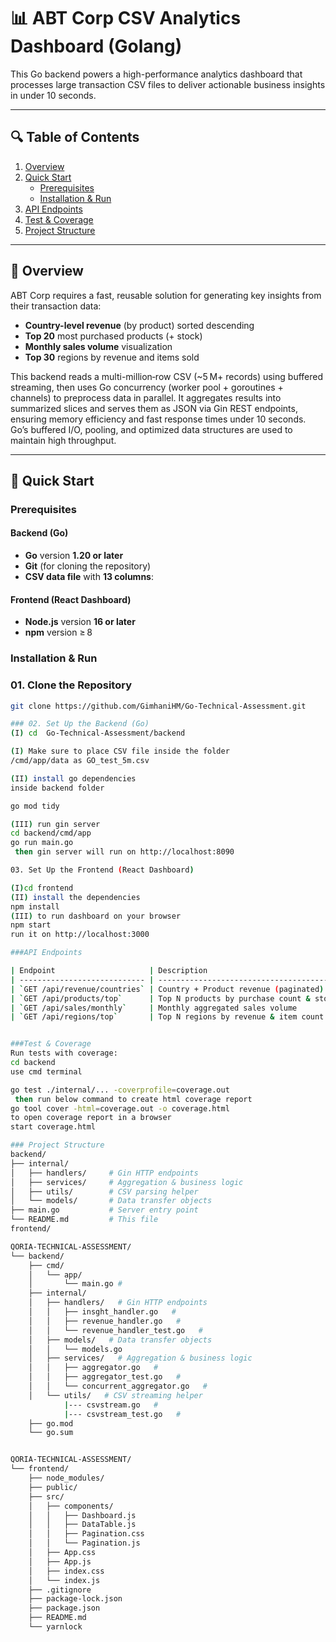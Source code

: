 # 📊 ABT Corp CSV Analytics Dashboard (Golang)

This Go backend powers a high-performance analytics dashboard that processes large transaction CSV files to deliver actionable business insights in under 10 seconds.

---

## 🔍 Table of Contents

1. [Overview](#overview)  
2. [Quick Start](#quick-start)  
   - [Prerequisites](#prerequisites)  
   - [Installation & Run](#installation--run)  
3. [API Endpoints](#api-endpoints)  
4. [Test & Coverage](#test--coverage)  
5. [Project Structure](#project-structure)  
---

## 📌 Overview

ABT Corp requires a fast, reusable solution for generating key insights from their transaction data:

- **Country-level revenue** (by product) sorted descending  
- **Top 20** most purchased products (+ stock)  
- **Monthly sales volume** visualization  
- **Top 30** regions by revenue and items sold  

This backend reads a multi-million‑row CSV (~5 M+ records) using buffered streaming, then uses Go concurrency (worker pool + goroutines + channels) to preprocess data in parallel. It aggregates results into summarized slices and serves them as JSON via Gin REST endpoints, ensuring memory efficiency and fast response times under 10 seconds. Go’s buffered I/O, pooling, and optimized data structures are used to maintain high throughput.


---

## 🚀 Quick Start

### Prerequisites

#### Backend (Go)
- **Go** version **1.20 or later**
- **Git** (for cloning the repository)
- **CSV data file** with **13 columns**:

#### Frontend (React Dashboard)
- **Node.js** version **16 or later**
- **npm** version ≥ 8

### Installation & Run

### 01. Clone the Repository
```bash
git clone https://github.com/GimhaniHM/Go-Technical-Assessment.git

### 02. Set Up the Backend (Go)
(I) cd  Go-Technical-Assessment/backend

(I) Make sure to place CSV file inside the folder
/cmd/app/data as GO_test_5m.csv

(II) install go dependencies
inside backend folder

go mod tidy

(III) run gin server
cd backend/cmd/app
go run main.go
 then gin server will run on http://localhost:8090

03. Set Up the Frontend (React Dashboard)

(I)cd frontend
(II) install the dependencies
npm install
(III) to run dashboard on your browser
npm start
run it on http://localhost:3000

###API Endpoints

| Endpoint                     | Description                              | Query Params          |
| ---------------------------- | ---------------------------------------- | --------------------- |
| `GET /api/revenue/countries` | Country + Product revenue (paginated)    | `limit`, `offset`     |
| `GET /api/products/top`      | Top N products by purchase count & stock | `limit` (default: 20) |
| `GET /api/sales/monthly`     | Monthly aggregated sales volume          | —                     |
| `GET /api/regions/top`       | Top N regions by revenue & item count    | `limit` (default: 30) |


###Test & Coverage
Run tests with coverage:
cd backend
use cmd terminal

go test ./internal/... -coverprofile=coverage.out
 then run below command to create html coverage report
go tool cover -html=coverage.out -o coverage.html
to open coverage report in a browser 
start coverage.html

### Project Structure
backend/
├── internal/
│   ├── handlers/     # Gin HTTP endpoints
│   ├── services/     # Aggregation & business logic
│   ├── utils/        # CSV parsing helper
│   └── models/       # Data transfer objects
├── main.go           # Server entry point
└── README.md         # This file
frontend/

QORIA-TECHNICAL-ASSESSMENT/
└── backend/
    ├── cmd/
    │   └── app/
    │       └── main.go #
    ├── internal/
    │   ├── handlers/   # Gin HTTP endpoints
    │   │   ├── insght_handler.go   #
    │   │   ├── revenue_handler.go   #
    │   │   └── revenue_handler_test.go   #
    │   ├── models/   # Data transfer objects
    │   │   └── models.go
    │   ├── services/   # Aggregation & business logic
    │   │   ├── aggregator.go   #
    │   │   ├── aggregator_test.go   #
    │   │   └── concurrent_aggregator.go   #
    │   └── utils/   # CSV streaming helper
            |--- csvstream.go   #
            |--- csvstream_test.go   #
    ├── go.mod
    └── go.sum


QORIA-TECHNICAL-ASSESSMENT/
└── frontend/
    ├── node_modules/
    ├── public/
    ├── src/
    │   ├── components/
    │   │   ├── Dashboard.js
    │   │   ├── DataTable.js
    │   │   ├── Pagination.css
    │   │   └── Pagination.js
    │   ├── App.css
    │   ├── App.js
    │   ├── index.css
    │   └── index.js
    ├── .gitignore
    ├── package-lock.json
    ├── package.json
    ├── README.md
    └── yarnlock

